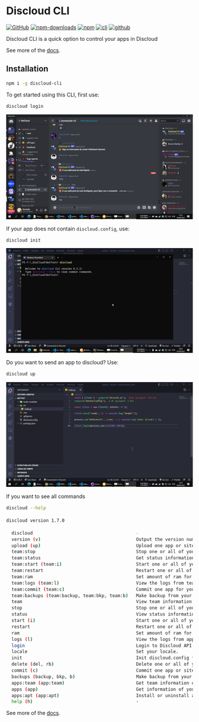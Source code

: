 # Discloud CLI

[![GitHub](https://img.shields.io/github/license/discloud/cli)](https://github.com/discloud/cli/blob/main/LICENSE)
[![npm-downloads](https://img.shields.io/npm/dw/discloud-cli)](https://www.npmjs.com/package/discloud-cli)
[![npm](https://img.shields.io/npm/v/discloud-cli)](https://www.npmjs.com/package/discloud-cli)
[![cli](https://img.shields.io/badge/Discloud--CLI-Docs-blue)](https://discloud.github.io/cli)
[![github](https://img.shields.io/badge/GitHub-100000?logo=github&logoColor=white)](https://github.com/discloud/cli)

Discloud CLI is a quick option to control your apps in Discloud

See more of the [docs](https://discloud.github.io/cli/).

## Installation

```sh
npm i -g discloud-cli
```

To get started using this CLI, first use:

```sh
discloud login
```

[![discloud-login](./assets/discloud-login.gif)](./docs/login.md)

If your app does not contain `discloud.config`, use:

```sh
discloud init
```

[![discloud-init](./assets/discloud-init.gif)](./docs/init.md)

Do you want to send an app to discloud? Use:

```sh
discloud up
```

[![discloud-upload](./assets/discloud-upload.gif)](./docs/upload.md)

If you want to see all commands

```sh
discloud --help

discloud version 1.7.0

  discloud                                       -
  version (v)                                    Output the version number
  upload (up)                                    Upload one app or site to Discloud.
  team:stop                                      Stop one or all of your apps on Discloud.
  team:status                                    Get status information of your team applications.      
  team:start (team:i)                            Start one or all of your apps on Discloud.
  team:restart                                   Restart one or all of your apps on Discloud.
  team:ram                                       Set amount of ram for an app of your team.
  team:logs (team:l)                             View the logs from team application in Discloud.
  team:commit (team:c)                           Commit one app for your team.
  team:backups (team:backup, team:bkp, team:b)   Make backup from your team applications in Discloud.
  team                                           View team information.
  stop                                           Stop one or all of your apps on Discloud.
  status                                         View status information of your applications.
  start (i)                                      Start one or all of your apps on Discloud.
  restart                                        Restart one or all of your apps on Discloud.
  ram                                            Set amount of ram for your app.
  logs (l)                                       View the logs from application in Discloud.
  login                                          Login to Discloud API.
  locale                                         Set your locale.
  init                                           Init discloud.config file.
  delete (del, rb)                               Delete one or all of your apps on Discloud.
  commit (c)                                     Commit one app or site to Discloud.
  backups (backup, bkp, b)                       Make backup from your applications in Discloud.
  apps:team (app:team)                           Get team information of your applications.
  apps (app)                                     Get information of your applications.
  apps:apt (app:apt)                             Install or uninstall apt packages for you application.
  help (h)                                       -
```

See more of the [docs](https://discloud.github.io/cli/).
